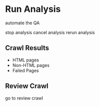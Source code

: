 # Run Analysis

automate the QA

stop analysis
cancel analysis 
rerun analysis


## Crawl Results
- HTML pages
- Non-HTML pages
- Failed Pages

## Review Crawl
go to review crawl

